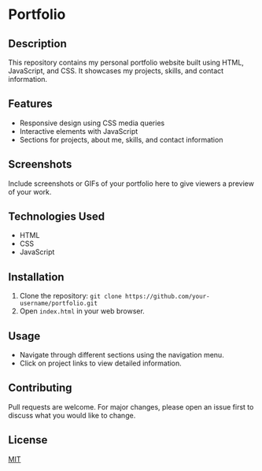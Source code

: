 # Portfolio

## Description
This repository contains my personal portfolio website built using HTML, JavaScript, and CSS. It showcases my projects, skills, and contact information.

## Features
- Responsive design using CSS media queries
- Interactive elements with JavaScript
- Sections for projects, about me, skills, and contact information

## Screenshots
Include screenshots or GIFs of your portfolio here to give viewers a preview of your work.

## Technologies Used
- HTML
- CSS
- JavaScript

## Installation
1. Clone the repository: `git clone https://github.com/your-username/portfolio.git`
2. Open `index.html` in your web browser.

## Usage
- Navigate through different sections using the navigation menu.
- Click on project links to view detailed information.

## Contributing
Pull requests are welcome. For major changes, please open an issue first to discuss what you would like to change.

## License
[MIT](https://choosealicense.com/licenses/mit/)
